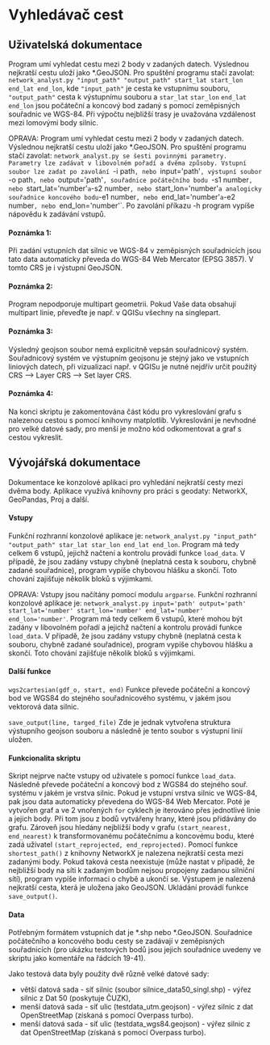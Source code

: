 # Vyhledávač cest
## Uživatelská dokumentace
Program umí vyhledat cestu mezi 2 body v zadaných datech. Výslednou nejkratší cestu uloží jako *.GeoJSON. Pro spuštění programu stačí zavolat:
  `network_analyst.py "input_path" "output_path" start_lat start_lon end_lat end_lon`, kde `"input_path"` je cesta ke vstupnímu souboru, `"output_path"` cesta k výstupnímu souboru a `star_lat` `star_lon` `end_lat` `end_lon` jsou počáteční a koncový bod zadaný s pomocí zeměpisných souřadnic ve WGS-84. Při výpočtu nejbližší trasy je uvažována vzdálenost mezi lomovými body silnic. 

OPRAVA: Program umí vyhledat cestu mezi 2 body v zadaných datech. Výslednou nejkratší cestu uloží jako *.GeoJSON. Pro spuštění programu stačí zavolat: `network_analyst.py se šesti povinnými parametry. Parametry lze zadávat v libovolném pořadí a dvěma způsoby. Vstupní soubor lze zadat po zavolání `-i path`, nebo `input='path'`, výstupní soubor `-o path`, nebo `output='path'`, souřadnice počátečního bodu `-s1 number`, nebo `start_lat='number'` a `-s2 number`, nebo `start_lon='number'` a analogicky souřadnice koncového bodu `-e1 number`, nebo `end_lat='number'` a `-e2 number`, nebo `end_lon='number'`. Po zavolání příkazu -h program vypíše nápovědu k zadávání vstupů.

#### Poznámka 1: 
Při zadání vstupních dat silnic ve WGS-84 v zeměpisných souřadnicích jsou tato data automaticky převeda do WGS-84 Web Mercator (EPSG 3857). V tomto CRS je i výstupní GeoJSON. 
#### Poznámka 2: 
Program nepodporuje multipart geometrii. Pokud Vaše data obsahují multipart linie, převeďte je např. v QGISu všechny na singlepart.
#### Poznámka 3: 
Výsledný geojson soubor nemá explicitně vepsán souřadnicový systém. Souřadnicový systém ve výstupním geojsonu je stejný jako ve vstupních liniových datech, při vizualizaci např. v QGISu je nutné nejdřív určit použitý CRS --> Layer CRS --> Set layer CRS.
#### Poznámka 4:
Na konci skriptu je zakomentována část kódu pro vykreslování grafu s nalezenou cestou s pomocí knihovny matplotlib. Vykreslování je nevhodné pro velké datové sady, pro menší je  možno kód odkomentovat a graf s cestou vykreslit. 

## Vývojářská dokumentace
Dokumentace ke konzolové aplikaci pro vyhledání nejkratší cesty mezi dvěma body. Aplikace využívá knihovny pro práci s geodaty: NetworkX, GeoPandas, Proj a další.

#### Vstupy
Funkční rozhranní konzolové aplikace je: `network_analyst.py "input_path" "output_path" star_lat star_lon end_lat end_lon`. Program má tedy celkem 6 vstupů, jejichž načtení a kontrolu provádí funkce `load_data`. V případě, že jsou zadány vstupy chybně (neplatná cesta k souboru, chybně zadané souřadnice), program vypíše chybovou hlášku a skončí. Toto chování zajišťuje několik bloků s výjimkami. 

OPRAVA: Vstupy jsou načítány pomocí modulu `argparse`. Funkční rozhranní konzolové aplikace je: `network_analyst.py input='path' output='path' start_lat='number' start_lon='number' end_lat='number' end_lon='number'`. Program má tedy celkem 6 vstupů, které mohou být zadány v libovolném pořadí a jejichž načtení a kontrolu provádí funkce `load_data`. V případě, že jsou zadány vstupy chybně (neplatná cesta k souboru, chybně zadané souřadnice), program vypíše chybovou hlášku a skončí. Toto chování zajišťuje několik bloků s výjimkami. 

#### Další funkce
`wgs2cartesian(gdf_o, start, end)`
Funkce převede počáteční a koncový bod ve WGS84 do stejného souřadnicového systému, v jakém jsou vektorová data silnic. 

`save_output(line, targed_file)`
Zde je jednak vytvořena struktura výstupního geojson souboru a následně je tento soubor s výstupní linií uložen. 

#### Funkcionalita skriptu
Skript nejprve načte vstupy od uživatele s pomocí funkce `load_data`. Následně převede počáteční a koncový bod z WGS84 do stejného souř. systému v jakém je vrstva silnic. Pokud je vstupní vrstva silnic ve WGS-84, pak jsou data automaticky převedena do WGS-84 Web Mercator. Poté je vytvořen graf a ve 2 vnořených `for` cyklech je iterováno přes jednotlivé linie a jejich body. Při tom jsou z bodů vytvářeny hrany, které jsou přidávány do grafu. Zároveň jsou hledány nejbližší body v grafu `(start_nearest, end_nearest)` k transformovanému počátečnímu a koncovému bodu, které zadá uživatel `(start_reprojected, end_reprojected)`. Pomocí funkce `shortest_path()` z knihovny NetworkX je nalezena nejkratší cesta mezi zadanými body. Pokud taková cesta neexistuje (může nastat v případě, že nejbližší body na síti k zadaným bodům nejsou propojeny zadanou silniční sítí), program vypíše informaci o chybě a ukončí se. Výstupem je nalezená nejkratší cesta, která je uložena jako GeoJSON. Ukládání provádí funkce `save_output()`.

#### Data
Potřebným formátem vstupních dat je *.shp nebo *.GeoJSON. Souřadnice počátečního a koncového bodu cesty se zadávají v zeměpisných souřadnicích (pro ukázku testových bodů jsou jejich souřadnice uvedeny ve skriptu jako komentáře na řádcích 19-41).

Jako testová data byly použity dvě různě velké datové sady: 
- větší datová sada - síť silnic (soubor silnice_data50_singl.shp) - výřez silnic z Dat 50 (poskytuje ČUZK),
- menší datová sada - síť ulic (testdata_utm.geojson) - výřez silnic z dat OpenStreetMap (získaná s pomocí Overpass turbo).
- menší datová sada - síť ulic (testdata_wgs84.geojson) - výřez silnic z dat OpenStreetMap (získaná s pomocí Overpass turbo).
